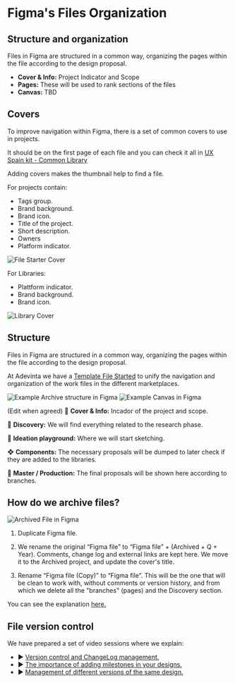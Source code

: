 # Figma's Files Organization

## Structure and organization
Files in Figma are structured in a common way, organizing the pages within the file according to the design proposal.
 
- **Cover & Info:** Project Indicator and Scope
- **Pages:** These will be used to rank sections of the files
- **Canvas:** TBD

## Covers
To improve navigation within Figma, there is a set of common covers to use in projects.

It should be on the first page of each file and you can check it all in [UX Spain kit - Common Library](https://www.figma.com/file/0QxwRRgAU7206f2CjVPwzs/UX-Spain---Common-Library?node-id=1776%3A562)

Adding covers makes the thumbnail help to find a file.

For projects contain:
 
- Tags group.
- Brand background.
- Brand icon.
- Title of the project.
- Short description.
- Owners
- Platform indicator.

![File Starter Cover](https://github.com/turolopezsanabria/DesignOps-Playbook/blob/master/ASSETS/files-1.png?raw=true)

For Libraries:
- Plattform indicator.
- Brand background.
- Brand icon.

![Library Cover](https://github.com/turolopezsanabria/DesignOps-Playbook/blob/master/ASSETS/files-2.png?raw=true)


## Structure
Files in Figma are structured in a common way, organizing the pages within the file according to the design proposal.

At Adevinta we have a [Template File Started](https://www.figma.com/file/U63D587DKpldpuTY4kPPuu/Template-File-Starter) to unify the navigation and organization of the work files in the different marketplaces.

![Example Archive structure in Figma](image.jpg)
![Example Canvas in Figma](image.jpg)

(Edit when agreed)
📸 **Cover & Info:** Incador of the project and scope.

🔎 **Discovery:** We will find everything related to the research phase.

🦄 **Ideation playground:** Where we will start sketching.

❖ **Components:** The necessary proposals will be dumped to later check if they are added to the libraries.

🌳 **Master / Production:** The final proposals will be shown here according to branches.

## How do we archive files?

![Archived File in Figma](image.jpg)

1. Duplicate Figma file.

2. We rename the original “Figma file” to “Figma file” + (Archived + Q + Year). Comments, change log and external links are kept here. We move it to the Archived project, and update the cover's title.

3. Rename “Figma file (Copy)” to “Figma file”. This will be the one that will be clean to work with, without comments or version history, and from which we delete all the "branches" (pages) and the Discovery section.

You can see the explanation [here.](https://www.twitch.tv/videos/1577941870)

## File version control
We have prepared a set of video sessions where we explain:
- ▶ [Version control and ChangeLog management.](https://www.twitch.tv/videos/1577941858?collection=VgwC29VODhdzUA)
- ▶ [The importance of adding milestones in your designs.](https://www.twitch.tv/videos/1577941865?collection=VgwC29VODhdzUA)
- ▶ [Management of different versions of the same design.](https://www.twitch.tv/videos/1577941868?collection=VgwC29VODhdzUA)
